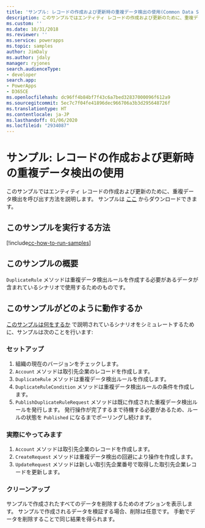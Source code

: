 ```yaml
---
title: 'サンプル: レコードの作成および更新時の重複データ検出の使用(Common Data Service) | Microsoft Docs'
description: このサンプルではエンティティ レコードの作成および更新のために、重複データ検出を呼び出す方法を説明します。
ms.custom: ''
ms.date: 10/31/2018
ms.reviewer: ''
ms.service: powerapps
ms.topic: samples
author: JimDaly
ms.author: jdaly
manager: ryjones
search.audienceType:
- developer
search.app:
- PowerApps
- D365CE
ms.openlocfilehash: dc96ff4b84bf7f43c6a7bed32837000096f612a9
ms.sourcegitcommit: 5ec7c7f04fe41896dec966706a3b3d295648726f
ms.translationtype: HT
ms.contentlocale: ja-JP
ms.lasthandoff: 01/06/2020
ms.locfileid: "2934087"
---
```

# <a name="sample-use-duplicate-detection-when-creating-and-updating-records"></a>サンプル: レコードの作成および更新時の重複データ検出の使用

<!-- https://docs.microsoft.com/dynamics365/customer-engagement/developer/org-service/sample-use-duplicate-detection-when-creating-and-updating-records -->
 このサンプルではエンティティ レコードの作成および更新のために、重複データ検出を呼び出す方法を説明します。 サンプルは [ここ](https://github.com/Microsoft/PowerApps-Samples/tree/master/cds/orgsvc/C%23/UseDuplicatedetectionforCRUD) からダウンロードできます。

## <a name="how-to-run-this-sample"></a>このサンプルを実行する方法

[!include[cc-how-to-run-samples](../../includes/cc-how-to-run-samples.md)]


## <a name="what-this-sample-does"></a>このサンプルの概要

`DuplicateRule` メソッドは重複データ検出ルールを作成する必要があるデータが含まれているシナリオで使用するためのものです。

## <a name="how-this-sample-works"></a>このサンプルがどのように動作するか

[このサンプルは何をするか](#what-this-sample-does) で説明されているシナリオをシミュレートするために、サンプルは次のことを行います:

### <a name="setup"></a>セットアップ

1. 組織の現在のバージョンをチェックします。
1. `Account` メソッドは取引先企業のレコードを作成します。 
1. `DuplicateRule` メソッドは重複データ検出ルールを作成します。
1. `DuplicateRuleCondition` メソッドは重複データ検出ルールの条件を作成します。
1. `PublishDuplicateRuleRequest` メソッドは既に作成された重複データ検出ルールを発行します。 発行操作が完了するまで待機する必要があるため、ルールの状態を `Published` になるまでポーリングし続けます。

### <a name="demonstrate"></a>実際にやってみます
1. `Account` メソッドは取引先企業のレコードを作成します。 
1. `CreateRequest` メソッドは重複データ検出の回避により操作を作成します。
1. `UpdateRequest` メソッドは新しい取引先企業番号で取得した取引先企業レコードを更新します。

### <a name="clean-up"></a>クリーンアップ

サンプルで作成されたすべてのデータを削除するためのオプションを表示します。 サンプルで作成されるデータを検証する場合、削除は任意です。 手動でデータを削除することで同じ結果を得られます。
